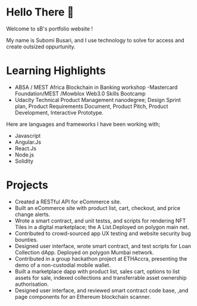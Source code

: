 
# Hello There 👋
Welcome to sB's portfolio website !

My name is Subomi Busari, and I use technology to solve for access and create outsized oppurtunity.


# Learning Highlights
  - ABSA / MEST Africa Blockchain in Banking workshop 
  -Mastercard Foundation/MEST /Mowblox Web3.0 Skills Bootcamp
  - Udacity Technical Product Management nanodegree; Design Sprint plan, Product Requirements Document, Product Pitch, Product Development, Interactive Prototype.


Here are languages and frameworks I have been working with;

 -  Javascript
 -  Angular.Js
 -  React.Js
 -  Node.js
 -  Solidity
 
   
# Projects
- Created a RESTful API for eCommerce site.
- Built an eCommerce site with product list, cart, checkout, and price change alerts.
- Wrote a smart contract, and unit testss, and scripts for rendering NFT Tiles in a digital marketplace; the A List.Deployed on polygon main net.
- Contributed to crowd-sourced app UX testing and website security bug bounties.
- Designed user interface, wrote smart contract, and test scripts for Loan Collection dApp. Deployed on polygon Mumbai network.
- Contributed in a group hackathon project at ETHAccra, presenting the demo of a non-custodial mobile wallet.
- Built a marketplace dapp with product list, sales cart, options to list assets for sale, indexed collections and transferrable asset ownership authorisation.
- Designed user interface, and reviewed smart contract code base, ,and page components for an  Ethereum blockchain scanner.




